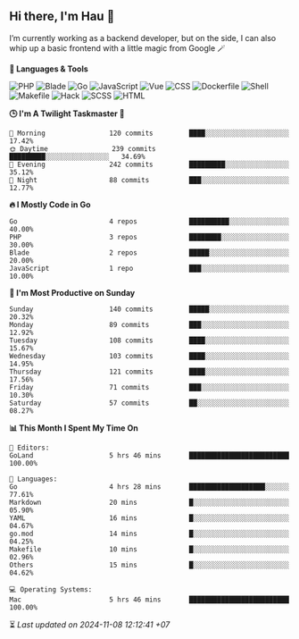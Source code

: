 ## Hi there, I'm Hau 👋
I’m currently working as a backend developer, but on the side, I can also whip up a basic frontend with a little magic from Google 🪄

<!--START_SECTION:readme-stats-->
**💬 Languages & Tools**

![PHP](https://img.shields.io/badge/PHP-63.69%25-4F5D95?&logo=PHP&labelColor=151b23)
![Blade](https://img.shields.io/badge/Blade-25.71%25-f7523f?&logo=Blade&labelColor=151b23)
![Go](https://img.shields.io/badge/Go-06.41%25-00ADD8?&logo=Go&labelColor=151b23)
![JavaScript](https://img.shields.io/badge/JavaScript-02.34%25-f1e05a?&logo=JavaScript&labelColor=151b23)
![Vue](https://img.shields.io/badge/Vue-01.19%25-41b883?&logo=Vue&labelColor=151b23)
![CSS](https://img.shields.io/badge/CSS-00.28%25-563d7c?&logo=CSS&labelColor=151b23)
![Dockerfile](https://img.shields.io/badge/Dockerfile-00.12%25-384d54?&logo=Dockerfile&labelColor=151b23)
![Shell](https://img.shields.io/badge/Shell-00.09%25-89e051?&logo=Shell&labelColor=151b23)
![Makefile](https://img.shields.io/badge/Makefile-00.07%25-427819?&logo=Makefile&labelColor=151b23)
![Hack](https://img.shields.io/badge/Hack-00.07%25-878787?&logo=Hack&labelColor=151b23)
![SCSS](https://img.shields.io/badge/SCSS-00.02%25-c6538c?&logo=SCSS&labelColor=151b23)
![HTML](https://img.shields.io/badge/HTML-00.01%25-e34c26?&logo=HTML&labelColor=151b23)


**🕒 I'm A Twilight Taskmaster 🌆**

```text
🌅 Morning                120 commits         ████░░░░░░░░░░░░░░░░░░░░░   17.42%
🌞 Daytime                239 commits         █████████░░░░░░░░░░░░░░░░   34.69%
🌆 Evening                242 commits         █████████░░░░░░░░░░░░░░░░   35.12%
🌙 Night                  88 commits          ███░░░░░░░░░░░░░░░░░░░░░░   12.77%
```

**🔥 I Mostly Code in Go**

```text
Go                       4 repos             ██████████░░░░░░░░░░░░░░░   40.00%
PHP                      3 repos             ████████░░░░░░░░░░░░░░░░░   30.00%
Blade                    2 repos             █████░░░░░░░░░░░░░░░░░░░░   20.00%
JavaScript               1 repo              ███░░░░░░░░░░░░░░░░░░░░░░   10.00%
```

**📅 I'm Most Productive on Sunday**

```text
Sunday                   140 commits         █████░░░░░░░░░░░░░░░░░░░░   20.32%
Monday                   89 commits          ███░░░░░░░░░░░░░░░░░░░░░░   12.92%
Tuesday                  108 commits         ████░░░░░░░░░░░░░░░░░░░░░   15.67%
Wednesday                103 commits         ████░░░░░░░░░░░░░░░░░░░░░   14.95%
Thursday                 121 commits         ████░░░░░░░░░░░░░░░░░░░░░   17.56%
Friday                   71 commits          ███░░░░░░░░░░░░░░░░░░░░░░   10.30%
Saturday                 57 commits          ██░░░░░░░░░░░░░░░░░░░░░░░   08.27%
```

**📊 This Month I Spent My Time On**

```text
📝 Editors:
GoLand                   5 hrs 46 mins       █████████████████████████   100.00%

💬 Languages:
Go                       4 hrs 28 mins       ███████████████████░░░░░░   77.61%
Markdown                 20 mins             █░░░░░░░░░░░░░░░░░░░░░░░░   05.90%
YAML                     16 mins             █░░░░░░░░░░░░░░░░░░░░░░░░   04.67%
go.mod                   14 mins             █░░░░░░░░░░░░░░░░░░░░░░░░   04.25%
Makefile                 10 mins             █░░░░░░░░░░░░░░░░░░░░░░░░   02.96%
Others                   15 mins             █░░░░░░░░░░░░░░░░░░░░░░░░   04.62%

💻 Operating Systems:
Mac                      5 hrs 46 mins       █████████████████████████   100.00%
```



⏳ *Last updated on 2024-11-08 12:12:41 +07*
<!--END_SECTION:readme-stats-->
